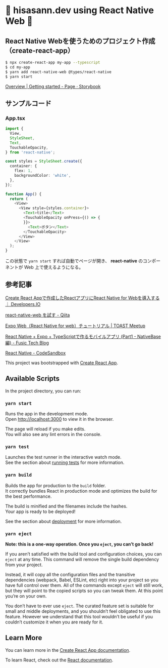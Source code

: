 # 🦑 hisasann.dev using React Native Web 🦑

## React Native Webを使うためのプロジェクト作成（create-react-app）

```bash
$ npx create-react-app my-app --typescript
$ cd my-app
$ yarn add react-native-web @types/react-native
$ yarn start
```

[Overview | Getting started - Page ⋅ Storybook](http://necolas.github.io/react-native-web/docs/?path=/docs/overview-getting-started--page#create-react-app)

## サンプルコード

### App.tsx

```typescript jsx
import {
  View,
  StyleSheet,
  Text,
  TouchableOpacity,
} from 'react-native';

const styles = StyleSheet.create({
  container: {
    flex: 1,
    backgroundColor: 'white',
  },
});

function App() {
  return (
    <View>
      <View style={styles.container}>
        <Text>title</Text>
        <TouchableOpacity onPress={() => {
        }}>
          <Text>ボタン</Text>
        </TouchableOpacity>
      </View>
    </View>
  );
}
```

この状態で `yarn start` すれば自動でページが開き、 **react-native** のコンポーネントが Web 上で使えるようになる。

## 参考記事

[Create React Appで作成したReactアプリにReact Native for Webを導入する ｜ Developers.IO](https://dev.classmethod.jp/client-side/javascript/introduce-react-native-for-web/)

[react-native-web を試す - Qiita](https://qiita.com/propella/items/4cfd01506c72dc3d63ea)

[Expo Web（React Native for web）チュートリアル | TOAST Meetup](https://meetup-jp.toast.com/1883)

[React Native + Expo + TypeScriptで作るモバイルアプリ (Part1 - NativeBase編) - Fusic Tech Blog](https://tech.fusic.co.jp/posts/2019-10-30-react-native-expo-typescript-native-base/)

[React Native - CodeSandbox](https://codesandbox.io/s/q4qymyp2l6)


This project was bootstrapped with [Create React App](https://github.com/facebook/create-react-app).

## Available Scripts

In the project directory, you can run:

### `yarn start`

Runs the app in the development mode.<br />
Open [http://localhost:3000](http://localhost:3000) to view it in the browser.

The page will reload if you make edits.<br />
You will also see any lint errors in the console.

### `yarn test`

Launches the test runner in the interactive watch mode.<br />
See the section about [running tests](https://facebook.github.io/create-react-app/docs/running-tests) for more information.

### `yarn build`

Builds the app for production to the `build` folder.<br />
It correctly bundles React in production mode and optimizes the build for the best performance.

The build is minified and the filenames include the hashes.<br />
Your app is ready to be deployed!

See the section about [deployment](https://facebook.github.io/create-react-app/docs/deployment) for more information.

### `yarn eject`

**Note: this is a one-way operation. Once you `eject`, you can’t go back!**

If you aren’t satisfied with the build tool and configuration choices, you can `eject` at any time. This command will remove the single build dependency from your project.

Instead, it will copy all the configuration files and the transitive dependencies (webpack, Babel, ESLint, etc) right into your project so you have full control over them. All of the commands except `eject` will still work, but they will point to the copied scripts so you can tweak them. At this point you’re on your own.

You don’t have to ever use `eject`. The curated feature set is suitable for small and middle deployments, and you shouldn’t feel obligated to use this feature. However we understand that this tool wouldn’t be useful if you couldn’t customize it when you are ready for it.

## Learn More

You can learn more in the [Create React App documentation](https://facebook.github.io/create-react-app/docs/getting-started).

To learn React, check out the [React documentation](https://reactjs.org/).
